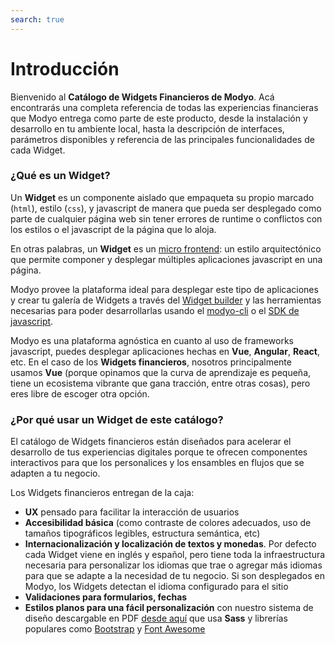 ```yaml
---
search: true
---
```


# Introducción

Bienvenido al **Catálogo de Widgets Financieros de Modyo**. Acá encontrarás una completa referencia de todas las experiencias financieras que Modyo entrega como parte de este producto, desde la instalación y desarrollo en tu ambiente local, hasta la descripción de interfaces, parámetros disponibles y referencia de las principales funcionalidades de cada Widget.


### ¿Qué es un Widget?

Un **Widget** es un componente aislado que empaqueta su propio marcado (`html`), estilo (`css`), y javascript de manera que pueda ser desplegado como parte de cualquier página web sin tener errores de runtime o conflictos con los estilos o el javascript de la página que lo aloja.

En otras palabras, un **Widget** es un [micro frontend](https://martinfowler.com/articles/micro-frontends.html): un estilo arquitectónico que permite componer y desplegar múltiples aplicaciones javascript en una página.

Modyo provee la plataforma ideal para desplegar este tipo de aplicaciones y crear tu galería de Widgets a través del [Widget builder](https://develop.docs.modyo.com/platform/channels/Widgets.html) y las herramientas necesarias para poder desarrollarlas usando el [modyo-cli](https://www.npmjs.com/package/@modyo/cli) o el [SDK de javascript](https://www.npmjs.com/package/@modyo/sdk).

Modyo es una plataforma agnóstica en cuanto al uso de frameworks javascript, puedes desplegar aplicaciones hechas en **Vue**, **Angular**, **React**, etc. En el caso de los **Widgets financieros**, nosotros principalmente usamos **Vue** (porque opinamos que la curva de aprendizaje es pequeña, tiene un ecosistema vibrante que gana tracción, entre otras cosas), pero eres libre de escoger otra opción.

### ¿Por qué usar un Widget de este catálogo?

El catálogo de Widgets financieros están diseñados para acelerar el desarrollo de tus experiencias digitales porque te ofrecen componentes interactivos para que los personalices y los ensambles en flujos que se adapten a tu negocio.

Los Widgets financieros entregan de la caja:

- **UX** pensado para facilitar la interacción de usuarios
- **Accesibilidad básica** (como contraste de colores adecuados, uso de tamaños tipográficos legibles, estructura semántica, etc)
- **Internacionalización y localización de textos y monedas**. Por defecto cada Widget viene en inglés y español, pero tiene toda la infraestructura necesaria para personalizar los idiomas que trae o agregar más idiomas para que se adapte a la necesidad de tu negocio. Si son desplegados en Modyo, los Widgets detectan el idioma configurado para el sitio
- **Validaciones para formularios, fechas**
- **Estilos planos para una fácil personalización** con nuestro sistema de diseño descargable en PDF [desde aquí](/assets/pdf/Widget_Modyo.pdf) que usa **Sass** y librerías populares como [Bootstrap](https://getbootstrap.com/) y [Font Awesome](https://github.com/FortAwesome/vue-fontawesome#using-brand-icons)


